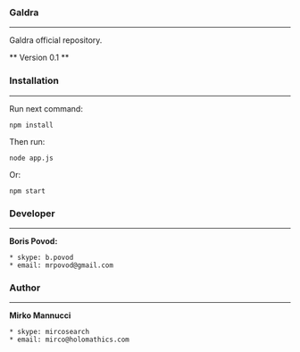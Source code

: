 ### Galdra ###                                     
------------------
Galdra official repository.

** Version 0.1 **

### Installation ###
------------------
Run next command:

```
npm install
```

Then run:

```
node app.js
```

Or:

```
npm start
```

### Developer ###
------------------
**Boris Povod:**

    * skype: b.povod
    * email: mrpovod@gmail.com
    

### Author ###
------------------
**Mirko Mannucci**

    * skype: mircosearch
    * email: mirco@holomathics.com

